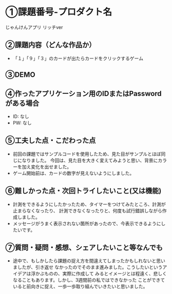 # ①課題番号-プロダクト名

じゃんけんアプリ リッチver

## ②課題内容（どんな作品か）

- 「１」「９」「３」のカードが出たらカードをクリックするゲーム

## ③DEMO



## ④作ったアプリケーション用のIDまたはPasswordがある場合

- ID: なし
- PW: なし

## ⑤工夫した点・こだわった点

- 前回の課題ではサンプルコードを使用したため、見た目がサンプルとほぼ同じになりました。
  今回は、見た目を大きく変えてみようと思い、背景にカラーを加え変化を出せました。
- ゲーム開始前は、カードの数字が見えないようにしました。

## ⑥難しかった点・次回トライしたいこと(又は機能)

- 計測をできるようにしたかったため、タイマーをつけてみたところ、計測が止まらなくなったり、
  計測できなくなったりと、何度も試行錯誤しながら作成しました。
- メッセージがうまく表示されない箇所があったので、今表示できるようにしたいです。

## ⑦質問・疑問・感想、シェアしたいこと等なんでも

- 途中で、もしかしたら課題の捉え方を間違えてしまったかもしれないと思いましたが、引き返せ
  なかったのでそのまま進みました。こうしたいというアイデアは浮かぶものの、実際に作成して
  みるとイメージとは程遠く、悲しくなることもあります。しかし、3週間前の私ではできなかった
  ことができていると前向きに捉え、一歩一歩取り組んでいきたいと思いました。
